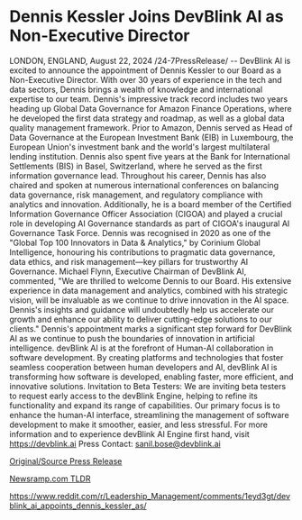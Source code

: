 # Dennis Kessler Joins DevBlink AI as Non-Executive Director

LONDON, ENGLAND, August 22, 2024 /24-7PressRelease/ -- DevBlink AI is excited to announce the appointment of Dennis Kessler to our Board as a Non-Executive Director. With over 30 years of experience in the tech and data sectors, Dennis brings a wealth of knowledge and international expertise to our team.  Dennis's impressive track record includes two years heading up Global Data Governance for Amazon Finance Operations, where he developed the first data strategy and roadmap, as well as a global data quality management framework. Prior to Amazon, Dennis served as Head of Data Governance at the European Investment Bank (EIB) in Luxembourg, the European Union's investment bank and the world's largest multilateral lending institution.  Dennis also spent five years at the Bank for International Settlements (BIS) in Basel, Switzerland, where he served as the first information governance lead. Throughout his career, Dennis has also chaired and spoken at numerous international conferences on balancing data governance, risk management, and regulatory compliance with analytics and innovation. Additionally, he is a board member of the Certified Information Governance Officer Association (CIGOA) and played a crucial role in developing AI Governance standards as part of CIGOA's inaugural AI Governance Task Force.  Dennis was recognised in 2020 as one of the "Global Top 100 Innovators in Data & Analytics," by Corinium Global Intelligence, honouring his contributions to pragmatic data governance, data ethics, and risk management—key pillars for trustworthy AI Governance.  Michael Flynn, Executive Chairman of DevBlink AI, commented, "We are thrilled to welcome Dennis to our Board. His extensive experience in data management and analytics, combined with his strategic vision, will be invaluable as we continue to drive innovation in the AI space. Dennis's insights and guidance will undoubtedly help us accelerate our growth and enhance our ability to deliver cutting-edge solutions to our clients."  Dennis's appointment marks a significant step forward for DevBlink AI as we continue to push the boundaries of innovation in artificial intelligence.  devBlink AI is at the forefront of Human-AI collaboration in software development. By creating platforms and technologies that foster seamless cooperation between human developers and AI, devBlink AI is transforming how software is developed, enabling faster, more efficient, and innovative solutions.   Invitation to Beta Testers: We are inviting beta testers to request early access to the devBlink Engine, helping to refine its functionality and expand its range of capabilities. Our primary focus is to enhance the human-AI interface, streamlining the management of software development to make it smoother, easier, and less stressful.  For more information and to experience devBlink AI Engine first hand, visit https://devblink.ai  Press Contact: sanil.bose@devblink.ai 

[Original/Source Press Release](https://www.24-7pressrelease.com/press-release/513634/dennis-kessler-joins-devblink-ai-as-non-executive-director)
                    

[Newsramp.com TLDR](None) 

https://www.reddit.com/r/Leadership_Management/comments/1eyd3gt/devblink_ai_appoints_dennis_kessler_as/